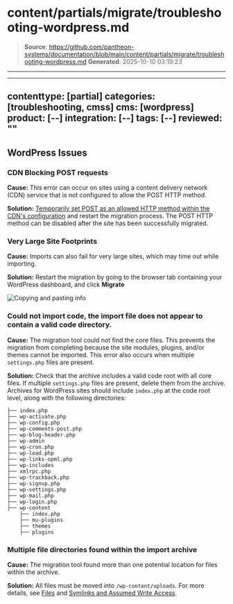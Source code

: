 # content/partials/migrate/troubleshooting-wordpress.md

> **Source**: https://github.com/pantheon-systems/documentation/blob/main/content/partials/migrate/troubleshooting-wordpress.md
> **Generated**: 2025-10-10 03:19:23

---

---
contenttype: [partial]
categories: [troubleshooting, cmss]
cms: [wordpress]
product: [--]
integration: [--]
tags: [--]
reviewed: ""
---

## WordPress Issues

### CDN Blocking POST requests

**Cause:** This error can occur on sites using a content delivery network (CDN) service that is not configured to allow the POST HTTP method.

**Solution:**  [Temporarily set POST as an allowed HTTP method within the CDN's configuration](https://docs.aws.amazon.com/AmazonCloudFront/latest/DeveloperGuide/distribution-web-values-specify.html#DownloadDistValuesAllowedHTTPMethods) and restart the migration process. The POST HTTP method can be disabled after the site has been successfully migrated.

### Very Large Site Footprints

**Cause:** Imports can also fail for very large sites, which may time out while importing.

**Solution:** Restart the migration by going to the browser tab containing your WordPress dashboard, and click **Migrate**

![Copying and pasting info](../../../images/migrate-site-wp-blogvault.png)


### Could not import code, the import file does not appear to contain a valid code directory.

**Cause:** The migration tool could not find the core files. This prevents the migration from completing because the site modules, plugins, and/or themes cannot be imported. This error also occurs when multiple `settings.php` files are present.

**Solution:** Check that the archive includes a valid code root with all core files. If multiple `settings.php` files are present, delete them from the archive. Archives for WordPress sites should include `index.php` at the code root level, along with the following directories:

```none
├── index.php
├── wp-activate.php
├── wp-config.php
├── wp-comments-post.php
├── wp-blog-header.php
├── wp-admin
├── wp-cron.php
├── wp-load.php
├── wp-links-opml.php
├── wp-includes
├── xmlrpc.php
├── wp-trackback.php
├── wp-signup.php
├── wp-settings.php
├── wp-mail.php
├── wp-login.php
├── wp-content
    ├── index.php
    ├── mu-plugins
    ├── themes
    ├── plugins

```

### Multiple file directories found within the import archive

**Cause:** The migration tool found more than one potential location for files within the archive. 

**Solution:** All files must be moved into `/wp-content/uploads`. For more details, see [Files](/guides/filesystem/) and [Symlinks and Assumed Write Access](/symlinks-assumed-write-access).

